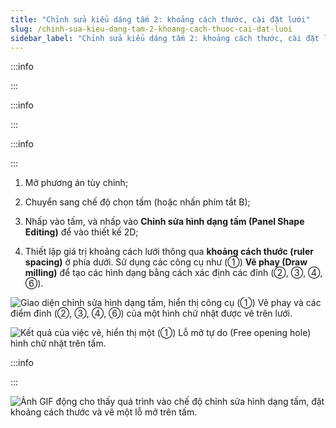 ```yaml
---
title: "Chỉnh sửa kiểu dáng tấm 2: khoảng cách thước, cài đặt lưới"
slug: /chinh-sua-kieu-dang-tam-2-khoang-cach-thuoc-cai-dat-luoi
sidebar_label: "Chỉnh sửa kiểu dáng tấm 2: khoảng cách thước, cài đặt lưới"
---
```


:::info

:::

:::info

:::

:::info

:::

1. Mở phương án tùy chỉnh;

2. Chuyển sang chế độ chọn tấm (hoặc nhấn phím tắt B);

3. Nhấp vào tấm, và nhấp vào **Chỉnh sửa hình dạng tấm (Panel Shape Editing)** để vào thiết kế 2D;

4. Thiết lập giá trị khoảng cách lưới thông qua **khoảng cách thước (ruler spacing)** ở phía dưới. Sử dụng các công cụ như (①) **Vẽ phay (Draw milling)** để tạo các hình dạng bằng cách xác định các đỉnh (②, ③, ④, ⑥).

![Giao diện chỉnh sửa hình dạng tấm, hiển thị công cụ (①) Vẽ phay và các điểm đỉnh (②, ③, ④, ⑥) của một hình chữ nhật được vẽ trên lưới.](https://storage.googleapis.com/jegavn_kb/images/bd6cec19-2998-444b-9585-1db0f1fedc92.png)

![Kết quả của việc vẽ, hiển thị một (①) Lỗ mở tự do (Free opening hole) hình chữ nhật trên tấm.](https://storage.googleapis.com/jegavn_kb/images/6d8dcaac-fa68-48a9-bdfb-5262d26c25bc.png)

:::info

:::

![Ảnh GIF động cho thấy quá trình vào chế độ chỉnh sửa hình dạng tấm, đặt khoảng cách thước và vẽ một lỗ mở trên tấm.](https://storage.googleapis.com/jegavn_kb/images/5b871072-de5f-45d8-bdcb-5aec12251364.gif)
